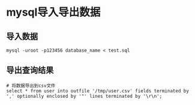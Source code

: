 # mysql导入导出数据

## 导入数据

```shell
mysql -uroot -p123456 database_name < test.sql
```

## 导出查询结果

```mysql
# 将数据导出到csv文件
select * from user into outfile '/tmp/user.csv' fields terminated by ',' optionally enclosed by '"' lines terminated by '\r\n';
```

